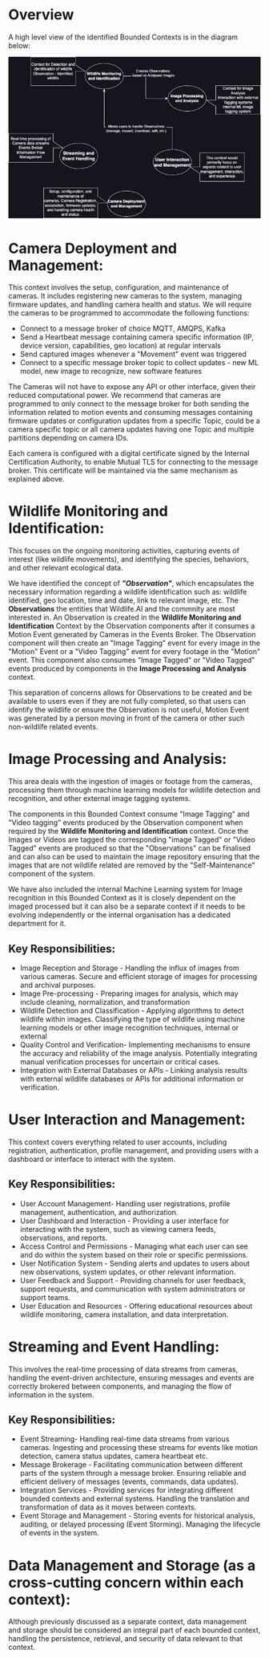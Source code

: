 # Overview
A high level view of the identified Bounded Contexts is in the diagram below:

![Bounded Contexts](/images/archdiagram/wildlifeai-cntxts.jpg)

# Camera Deployment and Management:
This context involves the setup, configuration, and maintenance of cameras. It includes registering new cameras to the system, managing firmware updates, and handling camera health and status.
We will require the cameras to be programmed to accommodate the following functions:
* Connect to a message broker of choice MQTT, AMQPS, Kafka
* Send a Heartbeat message containing camera specific information (IP, device version, capabilities, geo location) at regular intervals
* Send captured images whenever a "Movement" event was triggered
* Connect to a specific message broker topic to collect updates - new ML model, new image to recognize, new software features

The Cameras will not have to expose any API or other interface, given their reduced computational power. We recommend that cameras are programmed to only connect to the message broker for both sending the information related to motion events and consuming messages containing firmware updates or configuration updates from a specific Topic, could be a camera specific topic or all camera updates having one Topic and multiple partitions depending on camera IDs.

Each camera is configured with a digital certificate signed by the Internal Certification Authority, to enable Mutual TLS for connecting to the message broker. This certificate will be maintained via the same mechanism as explained above.

# Wildlife Monitoring and Identification:

This focuses on the ongoing monitoring activities, capturing events of interest (like wildlife movements), and identifying the species, behaviors, and other relevant ecological data.

We have identified the concept of ***"Observation"***, which encapsulates the necessary information regarding a wildlife identification such as: wildlife identified, geo location, time and date, link to relevant image, etc. The **Observations** the entities that Wildlife.AI and the commnity are most interested in. An Observation is created in the **Wildlife Monitoring and Identification** Context by the Observation components after it consumes a Motion Event generated by Cameras in the Events Broker. The Observation component will then create an "Image Tagging" event for every image in the "Motion" Event or a "Video Tagging" event for every footage in the "Motion" event. This component also consumes "Image Tagged" or "Video Tagged" events produced by components in the **Image Processing and Analysis** context.

This separation of concerns allows for Observations to be created and be available to users even if they are not fully completed, so that users can identify the wildlife or ensure the Observation is not useful, Motion Event was generated by a person moving in front of the camera or other such non-wildlife related events.

# Image Processing and Analysis:

This area deals with the ingestion of images or footage from the cameras, processing them through machine learning models for wildlife detection and recognition, and other external image tagging systems.

The components in this Bounded Context consume "Image Tagging" and "Video tagging" events produced by the Observation component when required by the **Wildlife Monitoring and Identification** context. Once the Images or Videos are tagged the corresponding "image Tagged" or "Video Tagged" events are produced so that the "Observations" can be finalised and can also can be used to maintain the image repository ensuring that the images that are not wildlife related are removed by the "Self-Maintenance" component of the system.

We have also included the internal Machine Learning system for Image recognition in this Bounded Context as it is closely dependent on the imaged processed but it can also be a separate context if it needs to be evolving independently or the internal organisation has a dedicated department for it.

## Key Responsibilities:
* Image Reception and Storage - Handling the influx of images from various cameras. Secure and efficient storage of images for processing and archival purposes.
* Image Pre-processing - Preparing images for analysis, which may include cleaning, normalization, and transformation
* Wildlife Detection and Classification - Applying algorithms to detect wildlife within images. Classifying the type of wildlife using machine learning models or other image recognition techniques, internal or external
* Quality Control and Verification- Implementing mechanisms to ensure the accuracy and reliability of the image analysis. Potentially integrating manual verification processes for uncertain or critical cases.
* Integration with External Databases or APIs - Linking analysis results with external wildlife databases or APIs for additional information or verification.

# User Interaction and Management:

This context covers everything related to user accounts, including registration, authentication, profile management, and providing users with a dashboard or interface to interact with the system.

## Key Responsibilities:

* User Account Management- Handling user registrations, profile management, authentication, and authorization.
* User Dashboard and Interaction - Providing a user interface for interacting with the system, such as viewing camera feeds, observations, and reports.
* Access Control and Permissions - Managing what each user can see and do within the system based on their role or specific permissions.
* User Notification System - Sending alerts and updates to users about new observations, system updates, or other relevant information.
* User Feedback and Support - Providing channels for user feedback, support requests, and communication with system administrators or support teams.
* User Education and Resources - Offering educational resources about wildlife monitoring, camera installation, and data interpretation.

# Streaming and Event Handling:

This involves the real-time processing of data streams from cameras, handling the event-driven architecture, ensuring messages and events are correctly brokered between components, and managing the flow of information in the system.

## Key Responsibilities:
* Event Streaming- Handling real-time data streams from various cameras. Ingesting and processing these streams for events like motion detection, camera status updates, camera heartbeat etc.
* Message Brokerage - Facilitating communication between different parts of the system through a message broker. Ensuring reliable and efficient delivery of messages (events, commands, data updates).
* Integration Services - Providing services for integrating different bounded contexts and external systems. Handling the translation and transformation of data as it moves between contexts.
* Event Storage and Management - Storing events for historical analysis, auditing, or delayed processing (Event Storming). Managing the lifecycle of events in the system.

# Data Management and Storage (as a cross-cutting concern within each context):

Although previously discussed as a separate context, data management and storage should be considered an integral part of each bounded context, handling the persistence, retrieval, and security of data relevant to that context.